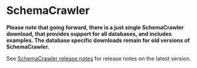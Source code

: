 # SchemaCrawler

**Please note that going forward, there is a just single SchemaCrawler download, that provides support for all databases, and includes examples. The database specific downloads remain for old versions of SchemaCrawler.**

See [SchemaCrawler release notes](http://schemacrawler.sourceforge.net/changes-report.html) for release notes on the latest version.

